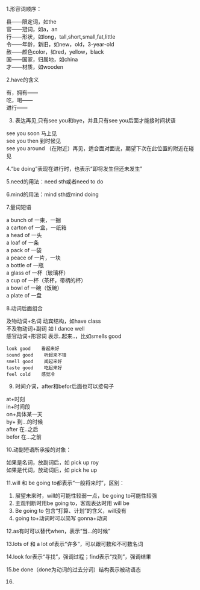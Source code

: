 
1.形容词顺序：

  县——限定词，如the  
  官——冠词，如a，an  
  行——形状，如long，tall,short,small,fat,little  
  令——年龄，新旧，如new，old，3-year-old  
  赦——颜色color，如red，yellow，black  
  国——国家，归属地，如china  
  才——材质，如wooden  
  
2.have的含义

  有，拥有——   
  吃，喝——   
  进行—— 

3. 表达再见,只有see you和bye，并且只有see you后面才能接时间状语

  see you soon    马上见  
  see you then    到时候见  
  see you around    （在附近）再见，适合面对面说，期望下次在此位置的附近在碰见  

4.“be doing”表现在进行时，也表示“即将发生但还未发生”

5.need的用法：need sth或者need to do

6.mind的用法：mind sth或mind doing

7.量词短语

  a bunch of    一束，一捆  
  a carton of    一盒，一纸箱  
  a head of        一头  
  a loaf of        一条  
  a pack of        一袋  
  a peace of        一片，一块  
  a bottle of        一瓶  
  a glass of        一杯（玻璃杯）  
  a cup of        一杯（茶杯，带柄的杯）  
  a bowl of        一碗（饭碗）  
  a plate of        一盘  
  
8.动词后面组合

  及物动词+名词        动宾结构，如have class  
  不及物动词+副词        如 I dance well  
  感官动词+形容词        表示..起来..，比如smells good
  
    look good    看起来好    
    sound good    听起来不错        
    smell good    闻起来好    
    taste good    吃起来好    
    feel cold    感觉冷
    
9. 时间介词，after和befor后面也可以接句子

  at+时刻  
  in+时间段  
  on+具体某一天  
  by+    到...的时候  
  after    在..之后  
  befor    在...之前  
  
10.动副短语所承接的对象：

  如果是名词，放副词后，如 pick up roy  
  如果是代词，放动词后，如 pick he up  
  
11.will 和 be going to都表示“一般将来时”，区别：

  1. 展望未来时，will的可能性较弱一点，be going to可能性较强  
  2. 主观判断时用be going to，客观表达时用 will be  
  3. Be going to 包含“打算、计划”的含义，will没有  
  4. going to+动词时可以简写 gonna+动词  

12.as有时可以替代when，表示“当...的时候”

13.lots of 和 a lot of表示“许多”，可以跟可数和不可数名词

14.look for表示“寻找”，强调过程；find表示“找到”，强调结果

15.be done（done为动词的过去分词）结构表示被动语态

16.



